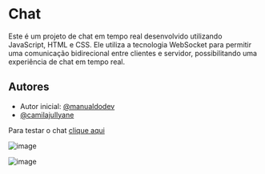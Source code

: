 # Chat 

Este é um projeto de chat em tempo real desenvolvido utilizando JavaScript, HTML e CSS. Ele utiliza a tecnologia WebSocket para permitir uma comunicação bidirecional entre clientes e servidor, possibilitando uma experiência de chat em tempo real.

## Autores
- Autor inicial: [@manualdodev](https://github.com/manualdodev)
- [@camilajullyane](https://github.com/camilajullyane)
  
Para testar o chat <a href="https://frontend-j8fp.onrender.com/" target="_blank">clique aqui</a>


![image](https://github.com/camilajullyane/chat-js/assets/134438133/f106812c-0ee6-44ee-a6fd-1bf1656666ed)

![image](https://github.com/camilajullyane/chat-js/assets/134438133/9a3e2125-3ccf-43c0-b713-430f688f77a0)
